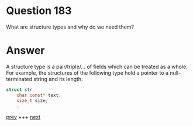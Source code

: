 
# Question 183


 
What are structure  types and why do we need them? 


# Answer



A structure type is a pair/triple/... of fields which can be treated as a whole.
For example, the structures of the following type hold a pointer to a null-terminated string and its length:

```c
struct str 
    char const* text;
    size_t size;
    ;
```


[prev](182.md) +++ [next](184.md)
